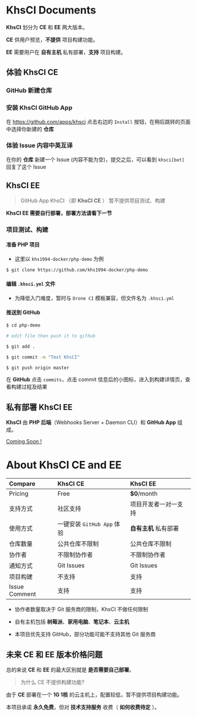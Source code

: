 # KhsCI Documents

**KhsCI** 划分为 **CE** 和 **EE** 两大版本。

**CE** 供用户预览，**不提供** 项目构建功能。

**EE** 需要用户在 **自有主机** 私有部署，**支持** 项目构建。

## 体验 KhsCI CE

### GitHub 新建仓库

### 安装 KhsCI GitHub App

在 https://github.com/apps/khsci 点击右边的 `Install` 按钮，在稍后跳转的页面中选择你新建的 **仓库**

### 体验 Issue 内容中英互译

在你的 **仓库** 新建一个 Issue (内容不能为空)，提交之后，可以看到 `khsci[bot]` 回复了这个 Issue

## KhsCI EE

> GitHub App KhsCI （即 **KhsCI CE** ） 暂不提供项目测试、构建

**KhsCI EE 需要自行部署，部署方法请看下一节**

### 项目测试、构建

#### 准备 PHP 项目

* 这里以 `khs1994-docker/php-demo` 为例

```bash
$ git clone https://github.com/khs1994-docker/php-demo
```

#### 编辑 `.khsci.yml` 文件

* 为降低入门难度，暂时与 `Drone CI` 模板兼容，但文件名为 `.khsci.yml`

#### 推送到 GitHub

```bash
$ cd php-demo

# edit file then push it to github

$ git add .

$ git commit -m "Test KhsCI"

$ git push origin master
```

在 **GitHub** 点击 `commits`，点击 commit 信息后的小图标，进入到构建详情页，查看构建过程及结果

## 私有部署 KhsCI EE

**KhsCI** 由 **PHP 后端**（Webhooks Server + Daemon CLI）和 **GitHub App** 组成。

[Coming Soon !](https://github.com/khs1994-php/khsci/blob/master/docs/install/ee.md)

# About KhsCI CE and EE

| Compare       | KhsCI CE             | KhsCI EE      |
| :------------ | :------------------- | :------------ |
| Pricing       | Free                 | **$0**/month  |
| 支持方式       | 社区支持                    | 项目开发者一对一支持    |
| 使用方式       | 一键安装 `GitHub App` 体验  | **自有主机** 私有部署 |
| 仓库数量       | 公共仓库不限制               | 公共仓库不限制       |
| 协作者         | 不限制协作者                | 不限制协作者        |
| 通知方式       | Git Issues                | Git Issues    |
| 项目构建       | 不支持                    | 支持            |
| Issue Comment  | 支持                     | 支持            |

* 协作者数量取决于 Git 服务商的限制，KhsCI 不做任何限制

* 自有主机包括 **树莓派**、**家用电脑**、**笔记本**、**云主机**

* 本项目优先支持 GitHub，部分功能可能不支持其他 Git 服务商

## 未来 CE 和 EE 版本价格问题

总的来说 **CE** 和 **EE** 的最大区别就是 **是否需要自己部署**。

> 为什么 CE 不提供构建功能?

由于 **CE** 部署在一个 **1G 1核** 的云主机上，配置较低，暂不提供项目构建功能。

本项目承诺 **永久免费**，但对 **技术支持服务** 收费（ **如何收费待定** ）。
